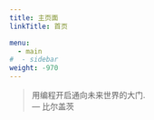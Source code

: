 ```yaml
---
title: 主页面
linkTitle: 首页

menu:
  - main
#  - sidebar
weight: -970
---
```

> 用编程开启通向未来世界的大门.   
> — 比尔盖茨
